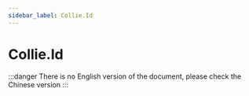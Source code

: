 ```yaml
---
sidebar_label: Collie.Id
---
```


# Collie.Id

:::danger
There is no English version of the document, please check the Chinese version
:::
